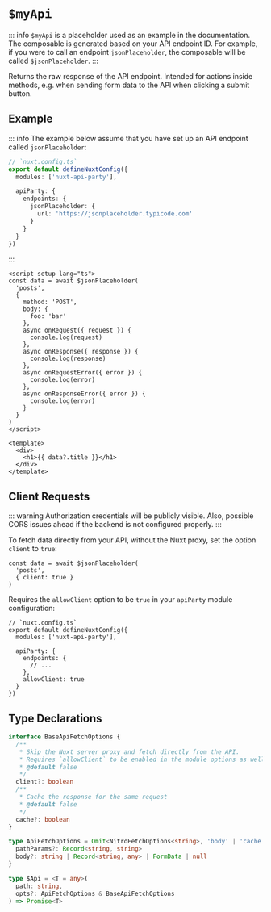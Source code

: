 # `$myApi`

::: info
`$myApi` is a placeholder used as an example in the documentation. The composable is generated based on your API endpoint ID. For example, if you were to call an endpoint `jsonPlaceholder`, the composable will be called `$jsonPlaceholder`.
:::

Returns the raw response of the API endpoint. Intended for actions inside methods, e.g. when sending form data to the API when clicking a submit button.

## Example

::: info
The example below assume that you have set up an API endpoint called `jsonPlaceholder`:

```ts
// `nuxt.config.ts`
export default defineNuxtConfig({
  modules: ['nuxt-api-party'],

  apiParty: {
    endpoints: {
      jsonPlaceholder: {
        url: 'https://jsonplaceholder.typicode.com'
      }
    }
  }
})
```

:::

```vue
<script setup lang="ts">
const data = await $jsonPlaceholder(
  'posts',
  {
    method: 'POST',
    body: {
      foo: 'bar'
    },
    async onRequest({ request }) {
      console.log(request)
    },
    async onResponse({ response }) {
      console.log(response)
    },
    async onRequestError({ error }) {
      console.log(error)
    },
    async onResponseError({ error }) {
      console.log(error)
    }
  }
)
</script>

<template>
  <div>
    <h1>{{ data?.title }}</h1>
  </div>
</template>
```

## Client Requests

::: warning
Authorization credentials will be publicly visible. Also, possible CORS issues ahead if the backend is not configured properly.
:::

To fetch data directly from your API, without the Nuxt proxy, set the option `client` to `true`:

```ts{3}
const data = await $jsonPlaceholder(
  'posts',
  { client: true }
)
```

Requires the `allowClient` option to be `true` in your `apiParty` module configuration:

```ts{9}
// `nuxt.config.ts`
export default defineNuxtConfig({
  modules: ['nuxt-api-party'],

  apiParty: {
    endpoints: {
      // ...
    },
    allowClient: true
  }
})
```

## Type Declarations

```ts
interface BaseApiFetchOptions {
  /**
   * Skip the Nuxt server proxy and fetch directly from the API.
   * Requires `allowClient` to be enabled in the module options as well.
   * @default false
   */
  client?: boolean
  /**
   * Cache the response for the same request
   * @default false
   */
  cache?: boolean
}

type ApiFetchOptions = Omit<NitroFetchOptions<string>, 'body' | 'cache'> & {
  pathParams?: Record<string, string>
  body?: string | Record<string, any> | FormData | null
}

type $Api = <T = any>(
  path: string,
  opts?: ApiFetchOptions & BaseApiFetchOptions
) => Promise<T>
```
